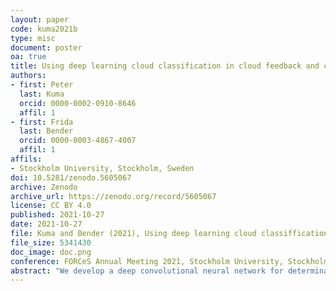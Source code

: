```yaml
---
layout: paper
code: kuma2021b
type: misc
document: poster
oa: true
title: Using deep learning cloud classification in cloud feedback and climate sensitivity determination
authors:
- first: Peter
  last: Kuma
  orcid: 0000-0002-0910-8646
  affil: 1
- first: Frida
  last: Bender
  orcid: 0000-0003-4867-4007
  affil: 1
affils:
- Stockholm University, Stockholm, Sweden
doi: 10.5281/zenodo.5605067
archive: Zenodo
archive_url: https://zenodo.org/record/5605067
license: CC BY 4.0
published: 2021-10-27
date: 2021-10-27
file: Kuma and Bender (2021), Using deep learning cloud classiffication in cloud feedback and climate sensitivity determination.pdf
file_size: 5341430
doc_image: doc.png
conference: FORCeS Annual Meeting 2021, Stockholm University, Stockholm, Sweden, 25–29 October 2021
abstract: "We develop a deep convolutional neural network for determination of cloud types in low-resolution daily mean top-of-atmosphere shortwave and longwave radiation images, corresponding to the classical cloud types recorded by human observers in the Global Telecommunication System. We train this network on the CERES top of atmosphere radiation dataset, and apply this network on the CMIP6 abrupt-4xCO2 model output to determine long-term change in cloud type occurrence in these models with increasing CO2 concentration. We contrast these results with corresponding cloud type change in historical satellite measurements. The proposed neural network approach is broadly applicable for model, reanalysis and satellite imagery evaluation because it does not require high resolution and corresponds to the cloud types commonly recorded at weather stations worldwide."
---
```

